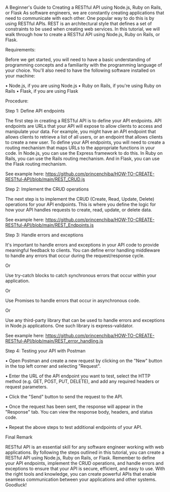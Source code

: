 

A Beginner's Guide to Creating a RESTful API using Node.js, Ruby on Rails, or Flask
As software engineers, we are constantly creating applications that need to communicate with each other. One popular way to do this is by using RESTful APIs. REST is an architectural style that defines a set of constraints to be used when creating web services. In this tutorial, we will walk through how to create a RESTful API using Node.js, Ruby on Rails, or Flask.

Requirements: 

Before we get started, you will need to have a basic understanding of programming concepts and a familiarity with the programming language of your choice. You'll also need to have the following software installed on your machine:

•	Node.js, if you are using Node.js
•	Ruby on Rails, if you're using Ruby on Rails
•	Flask, if you are using Flask


Procedure: 

Step 1: Define API endpoints

The first step in creating a RESTful API is to define your API endpoints. API endpoints are URLs that your API will expose to allow clients to access and manipulate your data. For example, you might have an API endpoint that allows clients to retrieve a list of all users, or an endpoint that allows clients to create a new user. To define your API endpoints, you will need to create a routing mechanism that maps URLs to the appropriate functions in your code. In Node.js, you can use the Express framework to do this. In Ruby on Rails, you can use the Rails routing mechanism. And in Flask, you can use the Flask routing mechanism.


See example here: https://github.com/princenchiba/HOW-TO-CREATE-RESTful-API/blob/main/REST_CRUD.js 


Step 2: Implement the CRUD operations

The next step is to implement the CRUD (Create, Read, Update, Delete) operations for your API endpoints. This is where you define the logic for how your API handles requests to create, read, update, or delete data.

See example here: https://github.com/princenchiba/HOW-TO-CREATE-RESTful-API/blob/main/REST_Endpoints.js 


Step 3: Handle errors and exceptions

It's important to handle errors and exceptions in your API code to provide meaningful feedback to clients. 
You can define error handling middleware to handle any errors that occur during the request/response cycle.

Or 

Use try-catch blocks to catch synchronous errors that occur within your application.

Or 

Use Promises to handle errors that occur in asynchronous code.

Or

Use any third-party library that can be used to handle errors and exceptions in Node.js applications. One such library is express-validator.

See example here: https://github.com/princenchiba/HOW-TO-CREATE-RESTful-API/blob/main/REST_error_handling.js 



Step 4: Testing your API with Postman

•	Open Postman and create a new request by clicking on the "New" button in the top left corner and selecting "Request".

•	Enter the URL of the API endpoint you want to test, select the HTTP method (e.g. GET, POST, PUT, DELETE), and add any required headers or request parameters.

•	Click the "Send" button to send the request to the API.

•	Once the request has been sent, the response will appear in the "Response" tab. You can view the response body, headers, and status code.

•	Repeat the above steps to test additional endpoints of your API.





Final Remark

RESTful API is an essential skill for any software engineer working with web applications. By following the steps outlined in this tutorial, you can create a RESTful API using Node.js, Ruby on Rails, or Flask. Remember to define your API endpoints, implement the CRUD operations, and handle errors and exceptions to ensure that your API is secure, efficient, and easy to use. With the right tools and knowledge, you can create powerful APIs that enable seamless communication between your applications and other systems. Goodluck!
